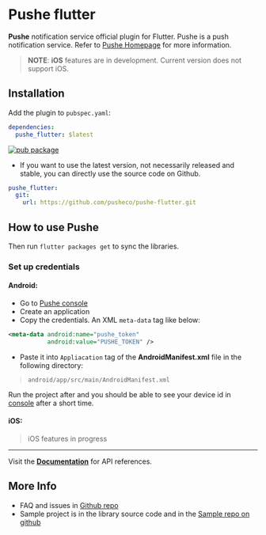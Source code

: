 # Pushe flutter

**Pushe** notification service official plugin for Flutter. Pushe is a push notification service. Refer to [Pushe Homepage](https://pushe.co) for more information.

> **NOTE**: **iOS** features are in development. Current version does not support iOS.

## Installation

Add the plugin to `pubspec.yaml`:

```yaml
dependencies:
  pushe_flutter: $latest
```
 [![pub package](https://img.shields.io/pub/v/pushe_flutter)](https://pub.dartlang.org/packages/pushe_flutter)

* If you want to use the latest version, not necessarily released and stable, you can directly use the source code on Github.

```yaml
pushe_flutter:
  git:
    url: https://github.com/pusheco/pushe-flutter.git
```

## How to use Pushe

Then run `flutter packages get` to sync the libraries.


### Set up credentials
#### Android:
* Go to [Pushe console](https://console.pushe.co)
* Create an application
* Copy the credentials. An XML `meta-data` tag like below:

```xml
<meta-data android:name="pushe_token"
           android:value="PUSHE_TOKEN" />
```
* Paste it into `Appliacation` tag of the **AndroidManifest.xml** file in the following directory:
> `android/app/src/main/AndroidManifest.xml`


Run the project after and you should be able to see your device id in [console](https://console.pushe.co) after a short time.

#### iOS:
> iOS features in progress

---

Visit the [**Documentation**](https://docs.pushe.co/docs/flutter/intro/) for API references.

## More Info

* FAQ and issues in [Github repo](https://github.com/pusheco/pushe-flutter/issues?q=is%3Aissue+)
* Sample project is in the library source code and in the [Sample repo on github](https://github.com/pusheco/pushe-flutter-sample)
